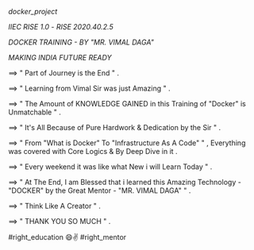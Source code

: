 _docker_project_

_IIEC RISE 1.0_ - _RISE 2020.40.2.5_

_DOCKER TRAINING - BY "MR. VIMAL DAGA"_ 

_MAKING INDIA FUTURE READY_

==> " Part of Journey is the End " .

==> " Learning from Vimal Sir was just Amazing " .

==> " The Amount of KNOWLEDGE GAINED in this Training of "Docker" is Unmatchable " .

==> " It's All Because of Pure Hardwork & Dedication by the Sir " .

==> " From "What is Docker" To "Infrastructure As A Code" " , Everything was covered with Core Logics & By Deep Dive in it .

==> " Every weekend it was like what New i will Learn Today " .

==> " At The End, I am Blessed that i learned this Amazing Technology - "DOCKER" by the Great Mentor - "MR. VIMAL DAGA" " .

==> " Think Like A Creator " .

==> " THANK YOU SO MUCH " .

#right_education 😄✌
#right_mentor
